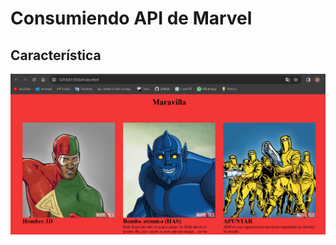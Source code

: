 # Consumiendo API de Marvel

## Característica



![Fondo de primera pagina](https://github.com/JeanCarlosPerez/ConsumoAPIMarvel/blob/main/Fondo.png?raw=true)
